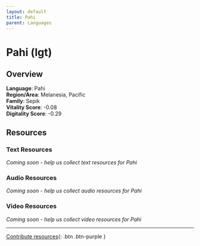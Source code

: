 ```yaml
---
layout: default
title: Pahi
parent: Languages
---
```


# Pahi (lgt)

## Overview

**Language**: Pahi  
**Region/Area**: Melanesia, Pacific  
**Family**: Sepik  
**Vitality Score**: -0.08  
**Digitality Score**: -0.29  

## Resources

### Text Resources
*Coming soon - help us collect text resources for Pahi*

### Audio Resources
*Coming soon - help us collect audio resources for Pahi*

### Video Resources
*Coming soon - help us collect video resources for Pahi*

---

[Contribute resources](https://fairtrain.github.io/){: .btn .btn-purple }
